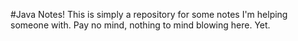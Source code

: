 #Java Notes!
This is simply a repository for some notes I'm helping someone with.
Pay no mind, nothing to mind blowing here. Yet.

